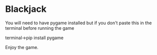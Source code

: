 # Blackjack
You will need to have pygame installed but if you don't paste this in the terminal before running the game

terminal->pip install pygame

Enjoy the game.
